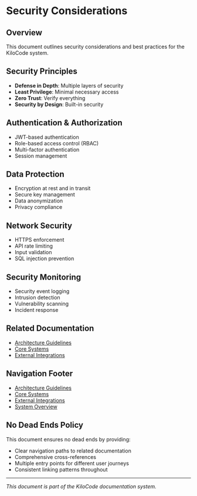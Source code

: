 # Security Considerations

## Overview
This document outlines security considerations and best practices for the KiloCode system.

## Security Principles
- **Defense in Depth**: Multiple layers of security
- **Least Privilege**: Minimal necessary access
- **Zero Trust**: Verify everything
- **Security by Design**: Built-in security

## Authentication & Authorization
- JWT-based authentication
- Role-based access control (RBAC)
- Multi-factor authentication
- Session management

## Data Protection
- Encryption at rest and in transit
- Secure key management
- Data anonymization
- Privacy compliance

## Network Security
- HTTPS enforcement
- API rate limiting
- Input validation
- SQL injection prevention

## Security Monitoring
- Security event logging
- Intrusion detection
- Vulnerability scanning
- Incident response

## Related Documentation
- [Architecture Guidelines](ARCHITECTURE_GUIDELINES.md)
- [Core Systems](CORE_SYSTEMS.md)
- [External Integrations](EXTERNAL_INTEGRATIONS.md)

## Navigation Footer

- [Architecture Guidelines](ARCHITECTURE_GUIDELINES.md)
- [Core Systems](CORE_SYSTEMS.md)
- [External Integrations](EXTERNAL_INTEGRATIONS.md)
- [System Overview](SYSTEM_OVERVIEW.md)

## No Dead Ends Policy

This document ensures no dead ends by providing:
- Clear navigation paths to related documentation
- Comprehensive cross-references
- Multiple entry points for different user journeys
- Consistent linking patterns throughout

---
*This document is part of the KiloCode documentation system.*
